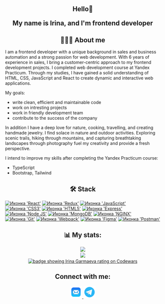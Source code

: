 <h2 align="center">
<p>Hello👋</p>
<p>My name is Irina, and I'm frontend developer</p>
</h2>

<h2 align="center">👨🏼‍💻 About me</h2>
<div>
I am a frontend developer with a unique background in sales and business automation and a strong passion for web development. With 6 years of experience in sales, I bring a customer-centric approach to my frontend development projects.
I completed web development course at Yandex Practicum. Through my studies, I have gained a solid understanding of HTML, CSS, JavaScript and React to create dynamic and interactive web applications.
</div>

My goals:
* write clean, efficient and maintainable code
* work on intresting projects
* work in friendly development team
* contribute to the success of the company

In addition I have a deep love for nature, cooking, travelling, and creating handmade jewelry. I find solace in nature and outdoor activities. Exploring scenic trails, hiking through mountains, and capturing breathtaking landscapes through photography fuel my creativity and provide a fresh perspective.

I intend to improve my skills after completing the Yandex Practicum course:
* TypeScript
* Bootstrap, Tailwind

<h2 align="center">🛠️ Stack</h2>

<a href="https://github.com/IrinaGarmaeva"><img src="https://img.shields.io/badge/React-20232A?style=for-the-badge&logo=react&logoColor=61DAFB" alt="Иконка 'React'"></a>
<a href="https://github.com/IrinaGarmaeva"><img src="https://img.shields.io/badge/Redux-593D88?style=for-the-badge&logo=redux&logoColor=white" alt="Иконка 'Redux'"></a>
<a href="https://github.com/IrinaGarmaeva"><img src="https://img.shields.io/badge/JavaScript-323330?style=for-the-badge&logo=javascript&logoColor=F7DF1E" alt="Иконка 'JavaScript'"></a>
<a href="https://github.com/IrinaGarmaeva"><img src="https://img.shields.io/badge/CSS3-1572B6?style=for-the-badge&logo=css3&logoColor=white" alt="Иконка 'СSS3'"></a>
<a href="https://github.com/IrinaGarmaeva"><img src="https://img.shields.io/badge/HTML5-E34F26?style=for-the-badge&logo=html5&logoColor=white" alt="Иконка 'HTML5'"></a>
<a href="https://github.com/IrinaGarmaeva"><img src="https://img.shields.io/badge/Express.js-000000?style=for-the-badge&logo=express&logoColor=white" alt="Иконка 'Express'"></a>
<a href="https://github.com/IrinaGarmaeva"><img src="https://img.shields.io/badge/Node.js-339933?style=for-the-badge&logo=nodedotjs&logoColor=white" alt="Иконка 'Node JS'"></a>
<a href="https://github.com/IrinaGarmaeva"><img src="https://img.shields.io/badge/MongoDB-4EA94B?style=for-the-badge&logo=mongodb&logoColor=white" alt="Иконка 'MongoDB'"></a>
<a href="https://github.com/IrinaGarmaeva"><img src="https://img.shields.io/badge/Nginx-009639?style=for-the-badge&logo=nginx&logoColor=white" alt="Иконка 'NGINX'"></a>
<a href="https://github.com/IrinaGarmaeva"><img src="https://img.shields.io/badge/GIT-E44C30?style=for-the-badge&logo=git&logoColor=white" alt="Иконка 'Git'"></a>
<a href="https://github.com/IrinaGarmaeva"><img src="https://img.shields.io/badge/Webpack-8DD6F9?style=for-the-badge&logo=Webpack&logoColor=white" alt="Иконка 'Webpack'"></a>
<a href="https://github.com/IrinaGarmaeva"><img src="https://img.shields.io/badge/Figma-F24E1E?style=for-the-badge&logo=figma&logoColor=white" alt="Иконка 'Figma'"></a>
<a href="https://github.com/IrinaGarmaeva"><img src="https://img.shields.io/badge/Postman-FF6C37?style=for-the-badge&logo=Postman&logoColor=white" alt="Иконка 'Postman'"></a>


<h2 align="center">📊 My stats:</h2>
<div align="center">
  <a href="https://git.io/streak-stats" target="_blank"><img src="http://github-readme-streak-stats.herokuapp.com?user=IrinaGarmaeva&theme=dark&background=000000" width="400px"/></a>
<br>
  <img src="https://github-readme-stats.vercel.app/api/top-langs/?username=IrinaGarmaeva&layout=compact&theme=vision-friendly-dark" width="400px"/>
  <br>
  <a href="https://www.codewars.com/users/IrinaGarmaeva" target="_blank"><img src="https://www.codewars.com/users/IrinaGarmaeva/badges/large" alt="badge showing Irina Garmaeva rating on Codewars"></a>
  <br>

[//]: # (  Solve <b>...</b> tasks on <a href="https://www.codewars.com/users/IrinaGarmaeva">Codewars</a>, <b>...</b> - on <a href="">...</a>)
</div>

<h2 align="center">Connect with me:</h2>
<div align="center">
  <a href="mailto:garmaeva-i@mail.ru" target="_blank">
    <img src="./src/mailIcon.svg" alt="IrinaGarmaeva" height="40" width="40">
  </a>
  <a href="https://t.me/itokyo9" target="_blank">
    <img src="./src/telegramIcon.svg" alt="IrinaGarmaeva" height="40" width="40">
  </a>
</div>


